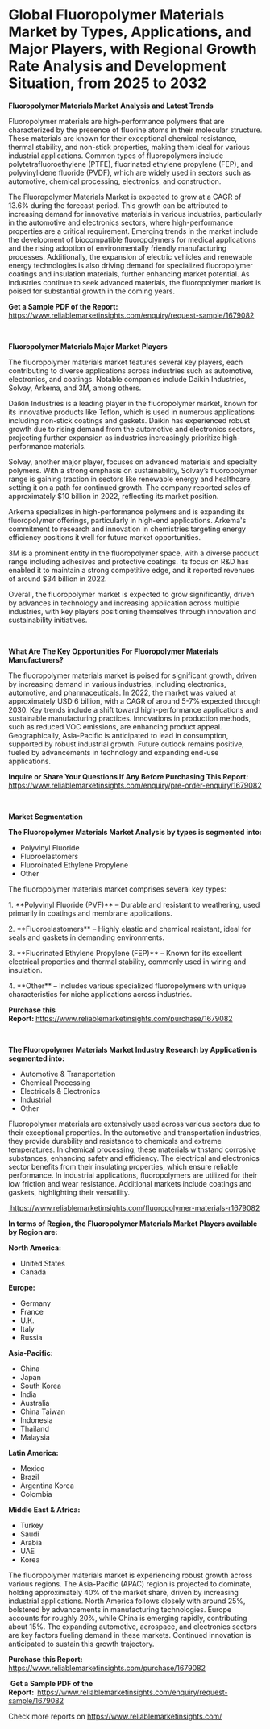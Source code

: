 <p><h1>Global Fluoropolymer Materials Market by Types, Applications, and Major Players, with Regional Growth Rate Analysis and Development Situation, from 2025 to 2032</h1></p><p><strong>Fluoropolymer Materials Market Analysis and Latest Trends</strong></p>
<p><p>Fluoropolymer materials are high-performance polymers that are characterized by the presence of fluorine atoms in their molecular structure. These materials are known for their exceptional chemical resistance, thermal stability, and non-stick properties, making them ideal for various industrial applications. Common types of fluoropolymers include polytetrafluoroethylene (PTFE), fluorinated ethylene propylene (FEP), and polyvinylidene fluoride (PVDF), which are widely used in sectors such as automotive, chemical processing, electronics, and construction.</p><p>The Fluoropolymer Materials Market is expected to grow at a CAGR of 13.6% during the forecast period. This growth can be attributed to increasing demand for innovative materials in various industries, particularly in the automotive and electronics sectors, where high-performance properties are a critical requirement. Emerging trends in the market include the development of biocompatible fluoropolymers for medical applications and the rising adoption of environmentally friendly manufacturing processes. Additionally, the expansion of electric vehicles and renewable energy technologies is also driving demand for specialized fluoropolymer coatings and insulation materials, further enhancing market potential. As industries continue to seek advanced materials, the fluoropolymer market is poised for substantial growth in the coming years.</p></p>
<p><strong>Get a Sample PDF of the Report:&nbsp;</strong> <a href="https://www.reliablemarketinsights.com/enquiry/request-sample/1679082?utm_campaign=3005&utm_medium=2&utm_source=Github&utm_content=ia&utm_term=24032025&utm_id=fluoropolymer-materials">https://www.reliablemarketinsights.com/enquiry/request-sample/1679082</a></p>
<p>&nbsp;</p>
<p><strong>Fluoropolymer Materials Major Market Players</strong></p>
<p><p>The fluoropolymer materials market features several key players, each contributing to diverse applications across industries such as automotive, electronics, and coatings. Notable companies include Daikin Industries, Solvay, Arkema, and 3M, among others.</p><p>Daikin Industries is a leading player in the fluoropolymer market, known for its innovative products like Teflon, which is used in numerous applications including non-stick coatings and gaskets. Daikin has experienced robust growth due to rising demand from the automotive and electronics sectors, projecting further expansion as industries increasingly prioritize high-performance materials. </p><p>Solvay, another major player, focuses on advanced materials and specialty polymers. With a strong emphasis on sustainability, Solvay’s fluoropolymer range is gaining traction in sectors like renewable energy and healthcare, setting it on a path for continued growth. The company reported sales of approximately $10 billion in 2022, reflecting its market position.</p><p>Arkema specializes in high-performance polymers and is expanding its fluoropolymer offerings, particularly in high-end applications. Arkema's commitment to research and innovation in chemistries targeting energy efficiency positions it well for future market opportunities.</p><p>3M is a prominent entity in the fluoropolymer space, with a diverse product range including adhesives and protective coatings. Its focus on R&D has enabled it to maintain a strong competitive edge, and it reported revenues of around $34 billion in 2022.</p><p>Overall, the fluoropolymer market is expected to grow significantly, driven by advances in technology and increasing application across multiple industries, with key players positioning themselves through innovation and sustainability initiatives.</p></p>
<p>&nbsp;</p>
<p><strong>What Are The Key Opportunities For Fluoropolymer Materials Manufacturers?</strong></p>
<p><p>The fluoropolymer materials market is poised for significant growth, driven by increasing demand in various industries, including electronics, automotive, and pharmaceuticals. In 2022, the market was valued at approximately USD 6 billion, with a CAGR of around 5-7% expected through 2030. Key trends include a shift toward high-performance applications and sustainable manufacturing practices. Innovations in production methods, such as reduced VOC emissions, are enhancing product appeal. Geographically, Asia-Pacific is anticipated to lead in consumption, supported by robust industrial growth. Future outlook remains positive, fueled by advancements in technology and expanding end-use applications.</p></p>
<p><strong>Inquire or Share Your Questions If Any Before Purchasing This Report:</strong> <a href="https://www.reliablemarketinsights.com/enquiry/pre-order-enquiry/1679082?utm_campaign=3005&utm_medium=2&utm_source=Github&utm_content=ia&utm_term=24032025&utm_id=fluoropolymer-materials">https://www.reliablemarketinsights.com/enquiry/pre-order-enquiry/1679082</a></p>
<p>&nbsp;</p>
<p><strong>Market Segmentation</strong></p>
<p><strong>The Fluoropolymer Materials Market Analysis by types is segmented into:</strong></p>
<p><ul><li>Polyvinyl Fluoride</li><li>Fluoroelastomers</li><li>Fluoroinated Ethylene Propylene</li><li>Other</li></ul></p>
<p><p>The fluoropolymer materials market comprises several key types: </p><p>1. **Polyvinyl Fluoride (PVF)** – Durable and resistant to weathering, used primarily in coatings and membrane applications.  </p><p>2. **Fluoroelastomers** – Highly elastic and chemical resistant, ideal for seals and gaskets in demanding environments.  </p><p>3. **Fluorinated Ethylene Propylene (FEP)** – Known for its excellent electrical properties and thermal stability, commonly used in wiring and insulation.  </p><p>4. **Other** – Includes various specialized fluoropolymers with unique characteristics for niche applications across industries.</p></p>
<p><strong>Purchase this Report:&nbsp;</strong><a href="https://www.reliablemarketinsights.com/purchase/1679082?utm_campaign=3005&utm_medium=2&utm_source=Github&utm_content=ia&utm_term=24032025&utm_id=fluoropolymer-materials">https://www.reliablemarketinsights.com/purchase/1679082</a></p>
<p>&nbsp;</p>
<p><strong>The Fluoropolymer Materials Market Industry Research by Application is segmented into:</strong></p>
<p><ul><li>Automotive & Transportation</li><li>Chemical Processing</li><li>Electricals & Electronics</li><li>Industrial</li><li>Other</li></ul></p>
<p><p>Fluoropolymer materials are extensively used across various sectors due to their exceptional properties. In the automotive and transportation industries, they provide durability and resistance to chemicals and extreme temperatures. In chemical processing, these materials withstand corrosive substances, enhancing safety and efficiency. The electrical and electronics sector benefits from their insulating properties, which ensure reliable performance. In industrial applications, fluoropolymers are utilized for their low friction and wear resistance. Additional markets include coatings and gaskets, highlighting their versatility.</p></p>
<p><a href="https://www.reliablemarketinsights.com/fluoropolymer-materials-r1679082?utm_campaign=3005&utm_medium=2&utm_source=Github&utm_content=ia&utm_term=24032025&utm_id=fluoropolymer-materials">&nbsp;https://www.reliablemarketinsights.com/fluoropolymer-materials-r1679082</a></p>
<p><strong>In terms of Region, the Fluoropolymer Materials Market Players available by Region are:</strong></p>
<p>
    <p> <strong> North America: </strong>
        <ul>
            <li>United States</li>
            <li>Canada</li>
        </ul>
        </p> 
    <p> <strong> Europe: </strong>
        <ul>
            <li>Germany</li>
            <li>France</li>
            <li>U.K.</li>
            <li>Italy</li>
            <li>Russia</li>
        </ul>
        </p> 
    <p> <strong> Asia-Pacific: </strong>
        <ul>
            <li>China</li>
            <li>Japan</li>
            <li>South Korea</li>
            <li>India</li>
            <li>Australia</li>
            <li>China Taiwan</li>
            <li>Indonesia</li>
            <li>Thailand</li>
            <li>Malaysia</li>
        </ul>
        </p> 
    <p> <strong> Latin America: </strong>
        <ul>
            <li>Mexico</li>
            <li>Brazil</li>
            <li>Argentina Korea</li>
            <li>Colombia</li>
        </ul>
        </p> 
    <p> <strong> Middle East & Africa: </strong>
        <ul>
            <li>Turkey</li>
            <li>Saudi</li>
            <li>Arabia</li>
            <li>UAE</li>
            <li>Korea</li>
        </ul>
    </p>
    </p>
<p><p>The fluoropolymer materials market is experiencing robust growth across various regions. The Asia-Pacific (APAC) region is projected to dominate, holding approximately 40% of the market share, driven by increasing industrial applications. North America follows closely with around 25%, bolstered by advancements in manufacturing technologies. Europe accounts for roughly 20%, while China is emerging rapidly, contributing about 15%. The expanding automotive, aerospace, and electronics sectors are key factors fueling demand in these markets. Continued innovation is anticipated to sustain this growth trajectory.</p></p>
<p><strong>Purchase this Report: </strong><a href="https://www.reliablemarketinsights.com/purchase/1679082?utm_campaign=3005&utm_medium=2&utm_source=Github&utm_content=ia&utm_term=24032025&utm_id=fluoropolymer-materials">https://www.reliablemarketinsights.com/purchase/1679082</a></p>
<p>&nbsp;<strong>Get a Sample PDF of the Report:&nbsp;&nbsp;</strong><a href="https://www.reliablemarketinsights.com/enquiry/request-sample/1679082?utm_campaign=3005&utm_medium=2&utm_source=Github&utm_content=ia&utm_term=24032025&utm_id=fluoropolymer-materials">https://www.reliablemarketinsights.com/enquiry/request-sample/1679082</a></p>
<p><strong></strong></p>
<p>Check more reports on <a href="https://www.reliablemarketinsights.com/?utm_campaign=3005&utm_medium=2&utm_source=Github&utm_content=ia&utm_term=24032025&utm_id=fluoropolymer-materials">https://www.reliablemarketinsights.com/</a></p>